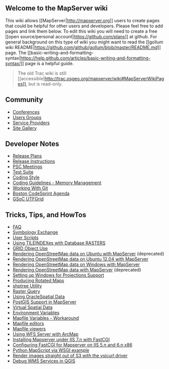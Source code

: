 ## Welcome to the MapServer wiki

This wiki allows [[MapServer|http://mapserver.org]] users to create pages that could be helpful for other users and developers.  Please feel free to add pages and link them below.  To edit this wiki you will need to create a free [[open source/personal account|https://github.com/plans]] at github.  For general background on this type of wiki you might want to read the [[gollum wiki README|https://github.com/github/gollum/blob/master/README.md]] page.  The [[basic-writing-and-formatting-syntax|https://help.github.com/articles/basic-writing-and-formatting-syntax/]] page is a helpful guide.

>
> The old Trac wiki is still [[accessible|http://trac.osgeo.org/mapserver/wiki#MapServerWikiPages]], but is read-only.
>

## Community
* [Conferences](/mapserver/mapserver/wiki/MapServer-Conferences)
* [Users Groups](/mapserver/mapserver/wiki/MUGs)
* [Service Providers](/mapserver/mapserver/wiki/MapServer-Service-Providers)
* [Site Gallery](/mapserver/mapserver/wiki/MapServer-Site-Gallery)

## Developer Notes
* [Release Plans](wiki/ReleasePlans)
* [Release Instructions](wiki/MapServerReleasePackagingHowTo)
* [PSC Meetings](wiki/PSCMeetings)
* [Test Suite](wiki/Test-Suite)
* [Coding Style](wiki/CodingStyle)
* [Coding Guidelines - Memory Management](wiki/CodingGuidelines)
* [Working With Git](wiki/WorkingWithGit)
* [Boston CodeSprint Agenda](wiki/Boston-Codesprint-Agenda)
* [GSoC UTFGrid](wiki/GSoC-UTF-Grid-implementation)

## Tricks, Tips, and HowTos
* [FAQ](/mapserver/mapserver/wiki/FAQ)
* [Symbology Exchange](/mapserver/mapserver/wiki/MapServer-Symbology-Exchange)
* [User Scripts](/mapserver/mapserver/wiki/UserScripts)
* [Using TILEINDEXes with Database RASTERS](/mapserver/mapserver/wiki/MapServer-TILEINDEXes-with-Database-RASTERS)
* [GRID Object Use](/mapserver/mapserver/wiki/MapServerGrid)
* [Rendering OpenStreetMap data on Ubuntu with MapServer](/mapserver/mapserver/wiki/RenderingOsmDataUbuntu)  (deprecated)
* [Rendering OpenStreetMap data on Ubuntu 12.04 with MapServer](/mapserver/mapserver/wiki/Rendering-OSM-data-on-Ubuntu-12.04)
* [Rendering OpenStreetMap data on Windows with MapServer](/mapserver/mapserver/wiki/RenderingOsmDataWindows)
* [Rendering OpenStreetMap data with MapServer](/mapserver/mapserver/wiki/RenderingOsmData) (deprecated)
* [Setting up Windows for Projections Support](/mapserver/mapserver/wiki/WindowsProjHowto)
* [Producing Rotated Maps](/mapserver/mapserver/wiki/MapRotation)
* [shptree Utility](/mapserver/mapserver/wiki/ShpTree)
* [Raster Query](/mapserver/mapserver/wiki/RasterQuery)
* [Using OracleSpatial Data](/mapserver/mapserver/wiki/OracleSpatial)
* [PostGIS Support in MapServer](/mapserver/mapserver/wiki/PostGIS)
* [Virtual Spatial Data](/mapserver/mapserver/wiki/VirtualSpatialData)
* [Environment Variables](/mapserver/mapserver/wiki/EnvironmentVariables)
* [Mapfile Variables - Workaround](/mapserver/mapserver/wiki/Virtual-Mapfile-variables---using-includes)
* [Mapfile editors](/mapserver/mapserver/wiki/MapFile-editors)
* [Mapfile viewers](/mapserver/mapserver/wiki/MapFile-viewers)
* [Using WFS Server with ArcMap](/mapserver/mapserver/wiki/WFS-Server-working-with-ArcGIS-Data-Interoperability-Extensions)
* [Installing Mapserver under IIS 7.n with FastCGI](/mapserver/mapserver/wiki/Installing-Mapserver-under-IIS-7.n-with-FastCGI)
* [Configuring FastCGI for Mapserver on IIS 5.n and 6.n x86](/mapserver/mapserver/wiki/Configuring-FastCGI-for-Mapserver-on-IIS-5.n-and-6.n-x86)
* [Python MapScript via WSGI example](https://gist.github.com/tomkralidis/9adbd4864c03647aa7eb4f96a3c33297)
* [Render images straight out of S3 with the vsicurl driver](/mapserver/mapserver/wiki/Render-images-straight-out-of-S3-with-the-vsicurl-driver)
* [Debug WMS Services in QGIS](/mapserver/mapserver/wiki/Get-the-Raw-WMS-Request-Generated-by-QGIS)